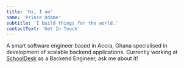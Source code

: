 ```yaml
---
title: 'Hi, I am'
name: 'Prince Odame'
subtitle: 'I build things for the world.'
contactText: 'Get In Touch'
---
```


A smart software engineer based in Accra, Ghana specialised in development of scalable backend applications. Currently working at [SchoolDesk](https://www.schooldesk.cc/) as a Backend Engineer, ask me about it!
